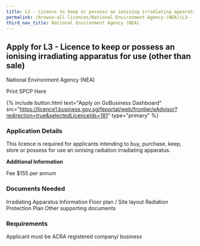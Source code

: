 ```yaml
---
title: L3 - Licence to keep or possess an ionising irradiating apparatus for use (other than sale)
permalink: /browse-all-licences/National-Environment-Agency-(NEA)/L3---Licence-to-keep-or-possess-an-ionising-irradiating-apparatus-for-use--other-than-sale-
third_nav_title: National Environment Agency (NEA)
---
```


## Apply for L3 - Licence to keep or possess an ionising irradiating apparatus for use (other than sale)

National Environment Agency (NEA)

Print SPCP Here


{% include button.html text="Apply on GoBusiness Dashboard" src="https://licence1.business.gov.sg/feportal/web/frontier/eAdvisor?redirection=true&selectedLicenceIds=181" type="primary" %}

### Application Details

<p>This licence is required for applicants intending to buy, purchase, keep, store or possess for use an ionising radiation irradiating apparatus.</p>

**Additional Information**

Fee
$155 per annum

### Documents Needed

Irradiating Apparatus Information
Floor plan / Site layout
Radiation Protection Plan
Other supporting documents

### Requirements

Applicant must be ACRA registered company/ business

